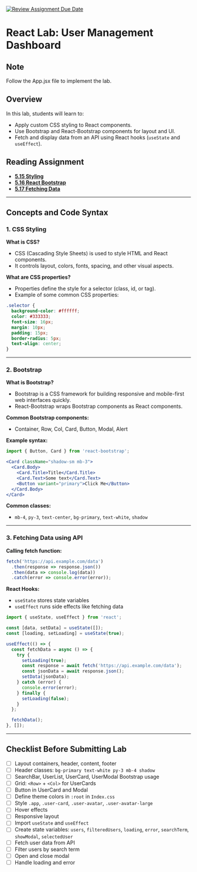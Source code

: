 [![Review Assignment Due Date](https://classroom.github.com/assets/deadline-readme-button-22041afd0340ce965d47ae6ef1cefeee28c7c493a6346c4f15d667ab976d596c.svg)](https://classroom.github.com/a/wtcNr7U4)
# React Lab: User Management Dashboard

## Note
Follow the App.jsx file to implement the lab.

## Overview
In this lab, students will learn to:
- Apply custom CSS styling to React components.
- Use Bootstrap and React-Bootstrap components for layout and UI.
- Fetch and display data from an API using React hooks (`useState` and `useEffect`).

## Reading Assignment
- [**5.15 Styling**](https://learn.zybooks.com/zybook/SWE363Fall2025/chapter/5/section/15)
- [**5.16 React Bootstrap**](https://learn.zybooks.com/zybook/SWE363Fall2025/chapter/5/section/16)
- [**5.17 Fetching Data**](https://learn.zybooks.com/zybook/SWE363Fall2025/chapter/5/section/17)

---

## Concepts and Code Syntax

### 1. CSS Styling
**What is CSS?**
- CSS (Cascading Style Sheets) is used to style HTML and React components.
- It controls layout, colors, fonts, spacing, and other visual aspects.

**What are CSS properties?**
- Properties define the style for a selector (class, id, or tag).
- Example of some common CSS properties:

```css
.selector {
  background-color: #ffffff;
  color: #333333;
  font-size: 16px;
  margin: 10px;
  padding: 15px;
  border-radius: 5px;
  text-align: center;
}
```

---

### 2. Bootstrap
**What is Bootstrap?**
- Bootstrap is a CSS framework for building responsive and mobile-first web interfaces quickly.
- React-Bootstrap wraps Bootstrap components as React components.

**Common Bootstrap components:**
- Container, Row, Col, Card, Button, Modal, Alert

**Example syntax:**
```jsx
import { Button, Card } from 'react-bootstrap';

<Card className="shadow-sm mb-3">
  <Card.Body>
    <Card.Title>Title</Card.Title>
    <Card.Text>Some text</Card.Text>
    <Button variant="primary">Click Me</Button>
  </Card.Body>
</Card>
```

**Common classes:**
- `mb-4`, `py-3`, `text-center`, `bg-primary`, `text-white`, `shadow`

---

### 3. Fetching Data using API
**Calling fetch function:**
```javascript
fetch('https://api.example.com/data')
  .then(response => response.json())
  .then(data => console.log(data))
  .catch(error => console.error(error));
```

**React Hooks:**
- `useState` stores state variables
- `useEffect` runs side effects like fetching data

```javascript
import { useState, useEffect } from 'react';

const [data, setData] = useState([]);
const [loading, setLoading] = useState(true);

useEffect(() => {
  const fetchData = async () => {
    try {
      setLoading(true);
      const response = await fetch('https://api.example.com/data');
      const jsonData = await response.json();
      setData(jsonData);
    } catch (error) {
      console.error(error);
    } finally {
      setLoading(false);
    }
  };

  fetchData();
}, []);
```

---

## Checklist Before Submitting Lab

- [ ] Layout containers, header, content, footer
- [ ] Header classes: `bg-primary text-white py-3 mb-4 shadow`
- [ ] SearchBar, UserList, UserCard, UserModal Bootstrap usage
- [ ] Grid: `<Row>` + `<Col>` for UserCards
- [ ] Button in UserCard and Modal
- [ ] Define theme colors in `:root` in `Index.css`
- [ ] Style `.app`, `.user-card`, `.user-avatar`, `.user-avatar-large`
- [ ] Hover effects
- [ ] Responsive layout
- [ ] Import `useState` and `useEffect`
- [ ] Create state variables: `users`, `filteredUsers`, `loading`, `error`, `searchTerm`, `showModal`, `selectedUser`
- [ ] Fetch user data from API
- [ ] Filter users by search term
- [ ] Open and close modal
- [ ] Handle loading and error